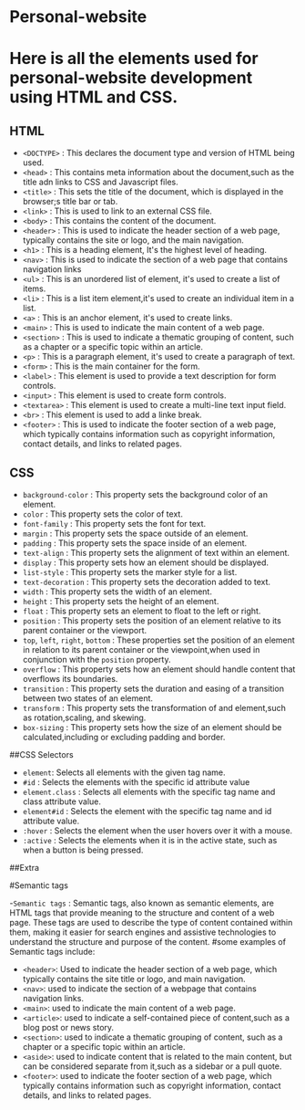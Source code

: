 ﻿# Personal-website
 
 # Here is all the elements used for personal-website development using HTML and CSS.
 
 ## HTML
 - `<DOCTYPE>` : This declares the document type and version of HTML being used.
 - `<head>` : This contains meta information about the document,such as the title adn links to CSS and Javascript files.
 - `<title>` : This sets the title of the document, which is displayed in the browser;s title bar or tab.
 - `<link>` : This is used to link to an external CSS file.
 - `<body>` : This contains the content of the document.
 - `<header>` : This is used to indicate the header section of a web page, typically contains the site or logo, and the main navigation.
 - `<h1>` : This is a heading element, It's the highest level of heading.
 - `<nav>` : This is used to indicate the section of a web page that contains navigation links
 - `<ul>` : This is an unordered list of element, it's used to create a list of items.
 - `<li>` : This is a list item element,it's used to create an individual item in a list.
 - `<a>` : This is an anchor element, it's used to create links.
 - `<main>` : This is used to indicate the main content of a web page.
 - `<section>` : This is used to indicate a thematic grouping of content, such as a chapter or a specific topic within an article.
 - `<p>` : This is a paragraph element, it's used to create a paragraph of text.
 - `<form>` : This is the main container for the form.
 - `<label>` : This element is used to provide a text description for form controls.
 - `<input>` : This element is used to create form controls.
 - `<textarea>` : This element is used to create a multi-line text input field.
 - `<br>` : This element is used to add a linke break.
 - `<footer>` : This is used to indicate the footer section of a web page, which typically contains information such as copyright information, contact details, and links to related pages.
 
 
 ## CSS
 
 - `background-color` : This property sets the background color of an element.
 - `color` : This property sets the color of text.
 - `font-family` : This property sets the font for text.
 - `margin` : This property sets the space outside of an element.
 - `padding` : This property sets the space inside of an element.
 - `text-align` : This property sets the alignment of text within an element.
 - `display` : This property sets how an element should be displayed.
 - `list-style` : This property sets the marker style for a list.
 - `text-decoration` : This property sets the decoration added to text.
 - `width` : This property sets the width of an element.
 - `height` : This property sets the height of an element.
 - `float` : This property sets an element to float to the left or right.
 - `position` : This property sets the position of an element relative to its parent container or the viewport.
 - `top`, `left`, `right`, `bottom` : These properties set the position of an element in relation to its parent container or the viewpoint,when used in conjunction with the `position` property.
 - `overflow` : This property sets how an element should handle content that overflows its boundaries.
 - `transition` : This property sets the duration and easing of a transition between two states of an element.
 - `transform` : This property sets the transformation of and element,such as rotation,scaling, and skewing.
 - `box-sizing` : This property sets how the size of an element should be calculated,including or excluding padding and border.
 
 
 ##CSS Selectors
 
 
  - `element`: Selects all elements with the given tag name.
  - `#id` : Selects the elements with the specific id attribute value
  - `element.class` : Selects all elements with the specific tag name and class attribute value.
  - `element#id` : Selects the element with the specific tag name and id attribute value.
  - `:hover` : Selects the element when the user hovers over it with a mouse.
  - `:active` : Selects the elements when it is in the active state, such as when a button is being pressed.



##Extra 


#Semantic tags


-`Semantic tags` : Semantic tags, also known as semantic elements, are HTML tags that provide meaning to the structure and content of a web page. These tags are used to describe the type of content contained within them, making it easier for search engines and assistive technologies to understand the structure and purpose of the content.
#some examples of Semantic tags include:
- `<header>`: Used to indicate the header section of a web page, which typically contains the site title or logo, and main navigation.
- `<nav>`: used to indicate the section of a webpage that contains navigation links.
- `<main>`: used to indicate the main content of a web page.
- `<article>`: used to indicate a self-contained piece of content,such as a blog post or news story.
- `<section>`: used to indicate a thematic grouping of content, such as a chapter or a specific topic within an article.
- `<aside>`: used to indicate content that is related to the main content, but can be considered separate from it,such as a sidebar or a pull quote.
- `<footer>`: used to indicate the footer section of a web page, which typically contains information such as copyright information, contact details, and links to related pages.

 
 
 
